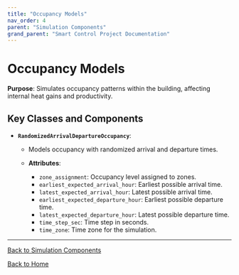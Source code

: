 ```yaml
---
title: "Occupancy Models"
nav_order: 4
parent: "Simulation Components"
grand_parent: "Smart Control Project Documentation"
---
```


# Occupancy Models

**Purpose**: Simulates occupancy patterns within the building, affecting internal heat gains and productivity.

## Key Classes and Components

- **`RandomizedArrivalDepartureOccupancy`**:

  - Models occupancy with randomized arrival and departure times.

  - **Attributes**:

    - `zone_assignment`: Occupancy level assigned to zones.
    - `earliest_expected_arrival_hour`: Earliest possible arrival time.
    - `latest_expected_arrival_hour`: Latest possible arrival time.
    - `earliest_expected_departure_hour`: Earliest possible departure time.
    - `latest_expected_departure_hour`: Latest possible departure time.
    - `time_step_sec`: Time step in seconds.
    - `time_zone`: Time zone for the simulation.

---

[Back to Simulation Components](simulation-components.md)

[Back to Home](../index.md)

